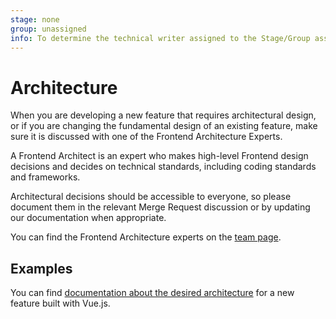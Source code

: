 ```yaml
---
stage: none
group: unassigned
info: To determine the technical writer assigned to the Stage/Group associated with this page, see https://about.gitlab.com/handbook/engineering/ux/technical-writing/#assignments
---
```


# Architecture

When you are developing a new feature that requires architectural design, or if
you are changing the fundamental design of an existing feature, make sure it is
discussed with one of the Frontend Architecture Experts.

A Frontend Architect is an expert who makes high-level Frontend design decisions
and decides on technical standards, including coding standards and frameworks.

Architectural decisions should be accessible to everyone, so please document
them in the relevant Merge Request discussion or by updating our documentation
when appropriate.

You can find the Frontend Architecture experts on the [team page](https://about.gitlab.com/company/team/).

## Examples

You can find [documentation about the desired architecture](vue.md) for a new
feature built with Vue.js.
